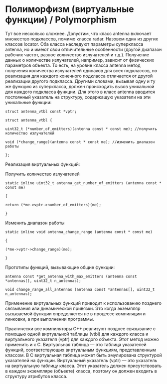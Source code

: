 # Полиморфизм (виртуальные функции) / Polymorphism
Тут все несколько сложнее. Допустим, что класс antenna включает множество подклассов, помимо класса radar. Назовем один из других классов locator. Оба класса наследуют параметры суперкласса antenna, но и имеют свои отличительные особенности (другой диапазон рабочих частот, разное количество излучателей и т.д.). Получение данных о количестве излучателей, например, зависит от физических параметров объекта. То есть, на уровне класса antenna метод получения количества излучателей одинаков для всех подклассов, но реализация для каждого конечного подкласса отличается от другой реализации другого подкласса. Другими словами, вызывая одну и ту же функцию из суперкласса, должен происходить вызов уникальной для каждого подкласса функции. Для этого в класс antenna вводится постоянный указатель на структуру, содержащую указатели на эти уникальные функции:

`struct antenna_vtbl const *vptr;`

`struct antenna_vtbl {`

	uint32_t (*number_of_emitters)(antenna const * const me); //получить количество излучателей
  
	void (*change_range)(antenna const * const me); //изменить диапазон работы
  
`};`

Реализация виртуальных функций:

Получить количество излучателей

`static inline uint32_t antenna_get_number_of_emitters (antenna const * const me)`

`{`

	return (*me->vptr->number_of_emitters)(me);  
    
`}`

Изменить диапазон работы
 
`static inline void antenna_change_range (antenna const * const me)` 

`{`

	(*me->vptr->change_range)(me);
    
`}`

Прототипы функций, вызывающие общие функции:

`antenna const *get_antenna_with_max_emitters (antenna const *antennas[], uint32_t n_antennas);`

`void change_range_all_antennas (antenna const *antennas[], uint32_t n_antennas);`

Применение виртуальных функций приводит к использованию позднего связывания или динамической привязки. Это когда экземпляр вызываемой функции определяется не в процессе компиляции и линковки, а при выполнении программы.

Практически все компиляторы C++ реализуют позднее связывание с помощью одной виртуальной таблицы (vtbl) для каждого класса и виртуального указателя (vptr) для каждого объекта. Этот метод можно применить и к C. Виртуальная таблица — это таблица указателей функций, соответствующих виртуальным функциям, представленным классом. В C виртуальная таблица может быть эмулирована структурой указателей на функции. Виртуальный указатель (vptr) — это указатель на виртуальную таблицу класса. Этот указатель должен присутствовать в каждом экземпляре (объекте) класса, поэтому он должен входить в структуру атрибутов класса.
